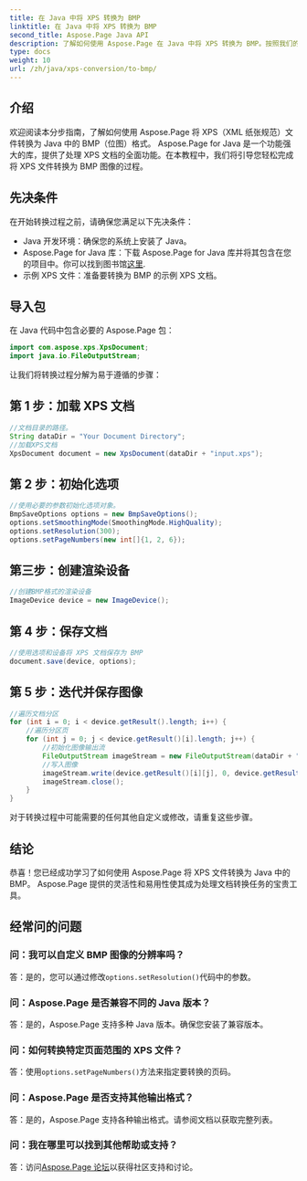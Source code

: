 ```yaml
---
title: 在 Java 中将 XPS 转换为 BMP
linktitle: 在 Java 中将 XPS 转换为 BMP
second_title: Aspose.Page Java API
description: 了解如何使用 Aspose.Page 在 Java 中将 XPS 转换为 BMP。按照我们的简单指南进行高效、高质量的文档转换。
type: docs
weight: 10
url: /zh/java/xps-conversion/to-bmp/
---
```

## 介绍
欢迎阅读本分步指南，了解如何使用 Aspose.Page 将 XPS（XML 纸张规范）文件转换为 Java 中的 BMP（位图）格式。 Aspose.Page for Java 是一个功能强大的库，提供了处理 XPS 文档的全面功能。在本教程中，我们将引导您轻松完成将 XPS 文件转换为 BMP 图像的过程。
## 先决条件
在开始转换过程之前，请确保您满足以下先决条件：
- Java 开发环境：确保您的系统上安装了 Java。
-  Aspose.Page for Java 库：下载 Aspose.Page for Java 库并将其包含在您的项目中。你可以找到图书馆[这里](https://releases.aspose.com/page/java/).
- 示例 XPS 文件：准备要转换为 BMP 的示例 XPS 文档。
## 导入包
在 Java 代码中包含必要的 Aspose.Page 包：
```java
import com.aspose.xps.XpsDocument;
import java.io.FileOutputStream;
```
让我们将转换过程分解为易于遵循的步骤：
## 第 1 步：加载 XPS 文档
```java
//文档目录的路径。
String dataDir = "Your Document Directory";
//加载XPS文档
XpsDocument document = new XpsDocument(dataDir + "input.xps");
```
## 第 2 步：初始化选项
```java
//使用必要的参数初始化选项对象。
BmpSaveOptions options = new BmpSaveOptions();
options.setSmoothingMode(SmoothingMode.HighQuality);
options.setResolution(300);
options.setPageNumbers(new int[]{1, 2, 6});
```
## 第三步：创建渲染设备
```java
//创建BMP格式的渲染设备
ImageDevice device = new ImageDevice();
```
## 第 4 步：保存文档
```java
//使用选项和设备将 XPS 文档保存为 BMP
document.save(device, options);
```
## 第 5 步：迭代并保存图像
```java
//遍历文档分区
for (int i = 0; i < device.getResult().length; i++) {
    //遍历分区页
    for (int j = 0; j < device.getResult()[i].length; j++) {
        //初始化图像输出流
        FileOutputStream imageStream = new FileOutputStream(dataDir + "XPStoBMP" + "_" + (i + 1) + "_" + (j + 1) + ".bmp");
        //写入图像
        imageStream.write(device.getResult()[i][j], 0, device.getResult()[i][j].length);
        imageStream.close();
    }
}
```
对于转换过程中可能需要的任何其他自定义或修改，请重复这些步骤。
## 结论
恭喜！您已经成功学习了如何使用 Aspose.Page 将 XPS 文件转换为 Java 中的 BMP。 Aspose.Page 提供的灵活性和易用性使其成为处理文档转换任务的宝贵工具。
## 经常问的问题
### 问：我可以自定义 BMP 图像的分辨率吗？
答：是的，您可以通过修改`options.setResolution()`代码中的参数。
### 问：Aspose.Page 是否兼容不同的 Java 版本？
答：是的，Aspose.Page 支持多种 Java 版本。确保您安装了兼容版本。
### 问：如何转换特定页面范围的 XPS 文件？
答：使用`options.setPageNumbers()`方法来指定要转换的页码。
### 问：Aspose.Page 是否支持其他输出格式？
答：是的，Aspose.Page 支持各种输出格式。请参阅文档以获取完整列表。
### 问：我在哪里可以找到其他帮助或支持？
答：访问[Aspose.Page 论坛](https://forum.aspose.com/c/page/39)以获得社区支持和讨论。